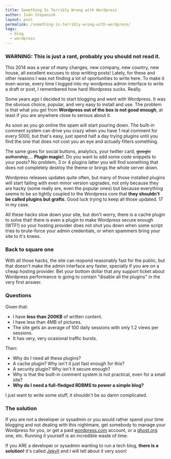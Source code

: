 ```yaml
---
title: Something Is Terribly Wrong with Wordpress
author: Iván Stepaniuk
layout: post
permalink: /something-is-terribly-wrong-with-wordpress/
tags:
  - blog
  - wordpress
---
```


### WARNING: This is just a rant, probably you should not read it.

This 2014 was a year of many changes, new company, new country, new house, all excellent excuses to stop writting posts! Lately, for these and other reasons I was not finding a lot of oportunities to write here. To make it even worse, every time I logged into my wordpress admin interface to write a draft or post, I remembered how hard Wordpress sucks. Really.

Some years ago I decided to start blogging and went with Wordpress. It was the obvious choice, popular, and very easy to install and use. The problem is that what you get from **Wordpress out of the box is not good enough**, at least if you are anywhere close to serious about it.

As soon as you go online the spam will start pouring down. The built-in comment system can drive you crazy when you have 1 real comment for every 5000, but that's easy, just spend half a day trying plugins until you find the one that does not cost you an eye and actually filters something.

The same goes for social buttons, analytics, your twitter card, <strike>google authorship</strike>,... **Plugin magic!**. Do you want to add some code snippets to your posts? No problem, 3 or 4 plugins latter you will find something that does not completely destroy the theme or brings the whole server down.

Wordpress releases updates quite often, but many of those installed plugins will start failing with even minor version upgrades, not only because they are hacky (some really are, even the popular ones) but because everything seems to be so tightly coupled to the Wordpress core that **they shouldn't be called plugins but grafts.** Good luck trying to keep all those updated. 17 in my case.

All these hacks slow down your site, but don't worry, there is a cache plugin to solve that! there is even a plugin to make Wordpress secure enough (WTF!) so your hosting provider does not shut you down when some script tries to brute-force your admin credentials, or when spammers bring your site to it's knees.

### Back to square one

With all those hacks, the site can respond reasonably fast for the public, but that doesn't make the admin interface any faster, specially if you are on a cheap hosting provider. Bet your bottom dollar that any support ticket about Wordpress performance is going to contain "disable all the plugins" in the very first answer.

### Questions

Given that:

* I have **less than 200KB** of written content.
* I have less than 4MB of pictures.
* The site gets an average of 100 daily sessions with only 1.2 views per sessions.
* It has very, very ocasional traffic bursts.

Then:

* Why do I need all these plugins?
* A cache plugin? Why isn't it just fast enough for this?
* A security plugin? Why isn't it secure enough?
* Why is that the built-in comment system is not practical, even for a small site?
* **Why do I need a full-fledged RDBMS to power a simple blog?**

I just want to write some stuff, it shouldn't be so damn complicated.

### The solution
If you are not a developer or sysadmin or you would rather spend your time blogging and not dealing with this nightmare, get somebody to manage your Wordpress for you, or get a paid [wordpress.com](http://wordpress.com) account, or a [ghost.org](http://ghost.org) one, etc. Running it yourself is an incredible waste of time.

If you ARE a developer or sysadmin wanting to run a tech blog, **there is a solution!** it's called [Jekyll](http://www.jekyllrb.com) and I will tell about it very soon!
